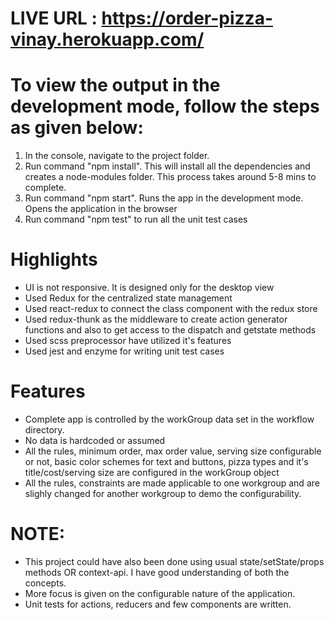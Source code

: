 # LIVE URL : https://order-pizza-vinay.herokuapp.com/

# To view the output in the development mode, follow the steps as given below:
1) In the console, navigate to the project folder.
2) Run command "npm install". This will install all the dependencies and creates a node-modules folder.
   This process takes around 5-8 mins to complete.
3) Run command "npm start". Runs the app in the development mode.
   Opens the application in the browser
4) Run command "npm test" to run all the unit test cases

# Highlights
- UI is not responsive. It is designed only for the desktop view
- Used Redux for the centralized state management
- Used react-redux to connect the class component with the redux store
- Used redux-thunk as the middleware to create action generator functions and also to get access to the dispatch and getstate methods
- Used scss preprocessor have utilized it's features
- Used jest and enzyme for writing unit test cases

# Features
- Complete app is controlled by the workGroup data set in the workflow directory.
- No data is hardcoded or assumed
- All the rules, minimum order, max order value, serving size configurable or not, basic color schemes for text and buttons, pizza types and it's title/cost/serving size are configured in the workGroup object
- All the rules, constraints are made applicable to one workgroup and are slighly changed for another workgroup to demo the configurability.

# NOTE: 
- This project could have also been done using usual state/setState/props methods OR context-api. I have good understanding of both the concepts.
- More focus is given on the configurable nature of the application.
- Unit tests for actions, reducers and few components are written.